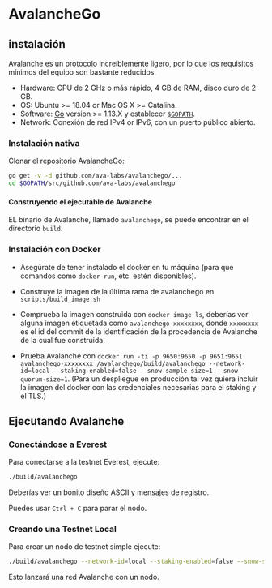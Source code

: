 # AvalancheGo

## instalación

Avalanche es un protocolo increíblemente ligero, por lo que los requisitos mínimos del equipo son bastante reducidos.

- Hardware: CPU de 2 GHz o más rápido, 4 GB de RAM, disco duro de 2 GB.
- OS: Ubuntu >= 18.04 or Mac OS X >= Catalina.
- Software: [Go](https://golang.org/doc/install) version >= 1.13.X y establecer [`$GOPATH`](https://github.com/golang/go/wiki/SettingGOPATH).
- Network: Conexión de red IPv4 or IPv6, con un puerto público abierto.

### Instalación nativa

Clonar el repositorio AvalancheGo:


```sh
go get -v -d github.com/ava-labs/avalanchego/...
cd $GOPATH/src/github.com/ava-labs/avalanchego
```

#### Construyendo el ejecutable de Avalanche

EL binario de Avalanche, llamado `avalanchego`, se puede encontrar en el directorio `build`.

### Instalación con Docker

- Asegúrate de tener instalado el docker en tu máquina (para que comandos como `docker run`, etc. estén disponibles).

- Construye la imagen de la última rama de avalanchego en `scripts/build_image.sh` 

- Comprueba la imagen construida con `docker image ls`, deberías ver alguna imagen etiquetada como `avalanchego-xxxxxxxx`, donde `xxxxxxxx` es el id del commit de la identificación de la procedencia de Avalanche de la cual fue construida.

- Prueba Avalanche con `docker run -ti -p 9650:9650 -p 9651:9651 avalanchego-xxxxxxxx /avalanchego/build/avalanchego --network-id=local --staking-enabled=false --snow-sample-size=1 --snow-quorum-size=1`. (Para un despliegue en producción tal vez quiera incluir la imagen del docker con las credenciales necesarias para el staking y el TLS.)

## Ejecutando Avalanche

### Conectándose a Everest

Para conectarse a la testnet Everest, ejecute:

```sh
./build/avalanchego
```

Deberías ver un bonito diseño ASCII y mensajes de registro.

Puedes usar `Ctrl + C` para parar el nodo.

### Creando una Testnet Local

Para crear un nodo de testnet simple ejecute:

```sh
./build/avalanchego --network-id=local --staking-enabled=false --snow-sample-size=1 --snow-quorum-size=1
```

Esto lanzará una red Avalanche con un nodo.
